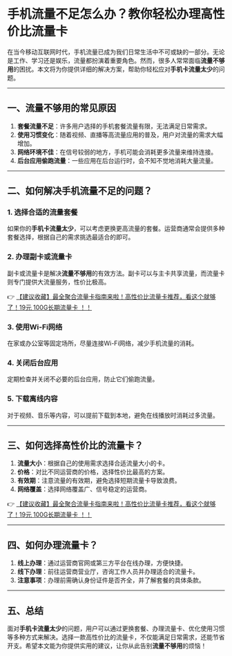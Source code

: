 # 手机流量不足怎么办？教你轻松办理高性价比流量卡

在当今移动互联网时代，手机流量已成为我们日常生活中不可或缺的一部分。无论是工作、学习还是娱乐，流量都扮演着重要角色。然而，很多人常常面临**流量不够用**的困扰。本文将为你提供详细的解决方案，帮助你轻松应对**手机卡流量太少**的问题。

---

## 一、流量不够用的常见原因

1. **套餐流量不足**：许多用户选择的手机套餐流量有限，无法满足日常需求。
2. **使用习惯变化**：随着视频、直播等高流量应用的普及，用户对流量的需求大幅增加。
3. **网络环境不佳**：在信号较弱的地方，手机可能会消耗更多流量来维持连接。
4. **后台应用偷跑流量**：一些应用在后台运行时，会不知不觉地消耗大量流量。

---

## 二、如何解决手机流量不足的问题？

### 1. 选择合适的流量套餐
如果你的**手机卡流量太少**，可以考虑更换更高流量的套餐。运营商通常会提供多种套餐选择，根据自己的需求挑选最适合的即可。

### 2. 办理副卡或流量卡
副卡或流量卡是解决**流量不够用**的有效方法。副卡可以与主卡共享流量，而流量卡则专门提供大流量服务，性价比极高。

👉 [【建议收藏】最全聚合流量卡指南来啦！高性价比流量卡推荐，看这个就够了！19元 100G长期流量卡 ！！](https://bit.ly/Liuliangka)

### 3. 使用Wi-Fi网络
在家或办公室等固定场所，尽量连接Wi-Fi网络，减少手机流量的消耗。

### 4. 关闭后台应用
定期检查并关闭不必要的后台应用，防止它们偷跑流量。

### 5. 下载离线内容
对于视频、音乐等内容，可以提前下载到本地，避免在线播放时消耗过多流量。

---

## 三、如何选择高性价比的流量卡？

1. **流量大小**：根据自己的使用需求选择合适流量大小的卡。
2. **价格**：对比不同运营商的价格，选择性价比最高的方案。
3. **有效期**：注意流量的有效期，避免选择短期流量卡导致浪费。
4. **网络覆盖**：选择网络覆盖广、信号稳定的运营商。

👉 [【建议收藏】最全聚合流量卡指南来啦！高性价比流量卡推荐，看这个就够了！19元 100G长期流量卡 ！！](https://bit.ly/Liuliangka)

---

## 四、如何办理流量卡？

1. **线上办理**：通过运营商官网或第三方平台在线办理，方便快捷。
2. **线下办理**：前往运营商营业厅，咨询工作人员并办理适合的流量卡。
3. **注意事项**：办理前需确认身份证件是否齐全，并了解套餐的具体条款。

---

## 五、总结

面对**手机卡流量太少**的问题，用户可以通过更换套餐、办理流量卡、优化使用习惯等多种方式来解决。选择一款高性价比的流量卡，不仅能满足日常需求，还能节省开支。希望本文能为你提供实用的建议，让你从此告别**流量不够用**的烦恼！